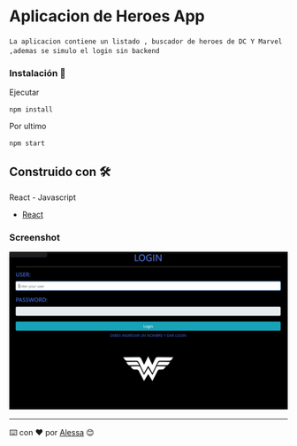 # Aplicacion de Heroes App

`La aplicacion contiene un listado , buscador de heroes de DC Y Marvel ,ademas se simulo el login sin backend`



### Instalación 🔧
Ejecutar

```
npm install
```

Por ultimo

```
npm start
```

## Construido con 🛠️
React - Javascript

* [React](https://es.reactjs.org/)


### Screenshot
![Login](https://github.com/AlesZaC/React-Heroes-App/blob/main/public/IMG1.png)



---
⌨️ con ❤️ por [Alessa](https://github.com/AlesZaC) 😊

